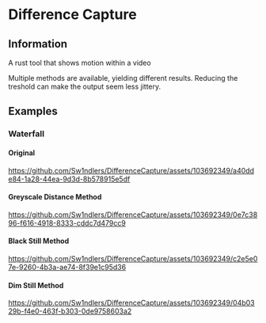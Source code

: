 # Difference Capture

## Information

A rust tool that shows motion within a video

Multiple methods are available, yielding different results.
Reducing the treshold can make the output seem less jittery.

## Examples

### Waterfall

#### Original
https://github.com/Sw1ndlers/DifferenceCapture/assets/103692349/a40dde84-1a28-44ea-9d3d-8b578915e5df

#### Greyscale Distance Method
https://github.com/Sw1ndlers/DifferenceCapture/assets/103692349/0e7c3896-f616-4918-8333-cddc7d479cc9

#### Black Still Method
https://github.com/Sw1ndlers/DifferenceCapture/assets/103692349/c2e5e07e-9260-4b3a-ae74-8f39e1c95d36

#### Dim Still Method
https://github.com/Sw1ndlers/DifferenceCapture/assets/103692349/04b0329b-f4e0-463f-b303-0de9758603a2


